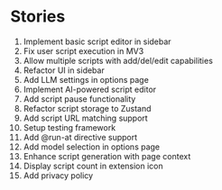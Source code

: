 # Stories

1. Implement basic script editor in sidebar
2. Fix user script execution in MV3
3. Allow multiple scripts with add/del/edit capabilities
4. Refactor UI in sidebar
5. Add LLM settings in options page
6. Implement AI-powered script editor
7. Add script pause functionality
8. Refactor script storage to Zustand
9. Add script URL matching support
10. Setup testing framework
11. Add @run-at directive support
12. Add model selection in options page
13. Enhance script generation with page context
14. Display script count in extension icon
15. Add privacy policy
